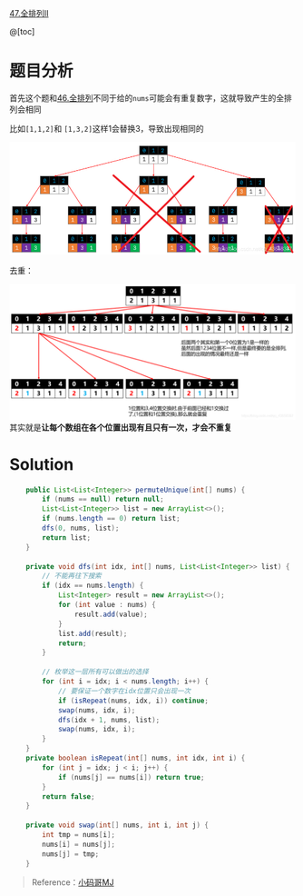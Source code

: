﻿[47.全排列Ⅱ](https://leetcode-cn.com/problems/permutations-ii/)

@[toc]

# 题目分析

首先这个题和[46.全排列](https://leetcode-cn.com/problems/permutations/)不同于给的`nums`可能会有重复数字，这就导致产生的全排列会相同

比如`[1,1,2]`和 `[1,3,2]`这样1会替换3，导致出现相同的

![在这里插入图片描述](images/47.%E5%85%A8%E6%8E%92%E5%88%97%E2%85%A1/202005081915499.png)

去重：

![在这里插入图片描述](images/47.%E5%85%A8%E6%8E%92%E5%88%97%E2%85%A1/2020050821320411.png)
其实就是**让每个数组在各个位置出现有且只有一次，才会不重复**

# Solution

```java
    public List<List<Integer>> permuteUnique(int[] nums) {
        if (nums == null) return null;
        List<List<Integer>> list = new ArrayList<>();
        if (nums.length == 0) return list;
        dfs(0, nums, list);
        return list;
    }

    private void dfs(int idx, int[] nums, List<List<Integer>> list) {
        // 不能再往下搜索
        if (idx == nums.length) {
            List<Integer> result = new ArrayList<>();
            for (int value : nums) {
                result.add(value);
            }
            list.add(result);
            return;
        }

        // 枚举这一层所有可以做出的选择
        for (int i = idx; i < nums.length; i++) {
            // 要保证一个数字在idx位置只会出现一次
            if (isRepeat(nums, idx, i)) continue;
            swap(nums, idx, i);
            dfs(idx + 1, nums, list);
            swap(nums, idx, i);
        }
    }
    private boolean isRepeat(int[] nums, int idx, int i) {
        for (int j = idx; j < i; j++) {
            if (nums[j] == nums[i]) return true;
        }
        return false;
    }

    private void swap(int[] nums, int i, int j) {
        int tmp = nums[i];
        nums[i] = nums[j];
        nums[j] = tmp;
    }
```

> Reference：[小码哥MJ](https://space.bilibili.com/325538782/)


